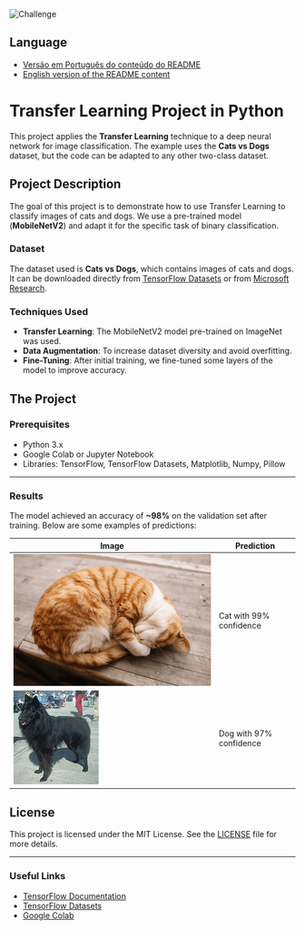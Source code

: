<p align="left">
  <img src="https://img.shields.io/static/v1?label=Type&message=Challenge&color=8257E5&labelColor=000000" alt="Challenge" />
</p>

## Language
- [Versão em Português do conteúdo do README](README.md) <br/>
- [English version of the README content](README.us.md)




# Transfer Learning Project in Python

This project applies the **Transfer Learning** technique to a deep neural network for image classification. The example uses the **Cats vs Dogs** dataset, but the code can be adapted to any other two-class dataset.

## Project Description

The goal of this project is to demonstrate how to use Transfer Learning to classify images of cats and dogs. We use a pre-trained model (**MobileNetV2**) and adapt it for the specific task of binary classification.

### Dataset

The dataset used is **Cats vs Dogs**, which contains images of cats and dogs. It can be downloaded directly from [TensorFlow Datasets](https://www.tensorflow.org/datasets/catalog/cats_vs_dogs) or from [Microsoft Research](https://www.microsoft.com/en-us/download/details.aspx?id=54765).

### Techniques Used

- **Transfer Learning**: The MobileNetV2 model pre-trained on ImageNet was used.
- **Data Augmentation**: To increase dataset diversity and avoid overfitting.
- **Fine-Tuning**: After initial training, we fine-tuned some layers of the model to improve accuracy.

## The Project

### Prerequisites

- Python 3.x
- Google Colab or Jupyter Notebook
- Libraries: TensorFlow, TensorFlow Datasets, Matplotlib, Numpy, Pillow

---

### Results

The model achieved an accuracy of **~98%** on the validation set after training. Below are some examples of predictions:

| Image | Prediction |
|--------|----------|
| ![Cat](https://raw.githubusercontent.com/wekers/Transfer-Learning-Cats-Dogs/refs/heads/main/img/curled-600nw-1679659792.webp) | Cat with 99% confidence |
| ![Dog](https://raw.githubusercontent.com/wekers/Transfer-Learning-Cats-Dogs/refs/heads/main/img/Belgian_Groenendael_600.jpg) | Dog with 97% confidence |

## License

This project is licensed under the MIT License. See the [LICENSE](LICENSE) file for more details.

---

### Useful Links

- [TensorFlow Documentation](https://www.tensorflow.org/)
- [TensorFlow Datasets](https://www.tensorflow.org/datasets)
- [Google Colab](https://colab.research.google.com/)

